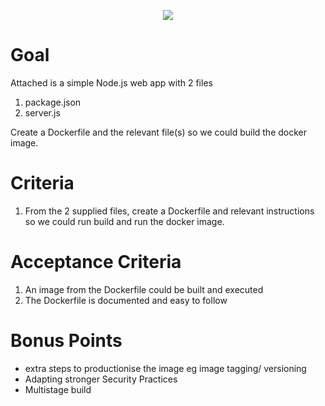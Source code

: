 <p align="center">
    <img  alg="Eclipx" src="http://eclipxgroup.com/wp-content/themes/reverie-master/img/template/eclipx-group-logo.png" />
</p>

# Goal

Attached is a simple Node.js web app with 2 files
1. package.json
2. server.js

Create a Dockerfile and the relevant file(s) so we could build the docker image.

# Criteria

1. From the 2 supplied files, create a Dockerfile and relevant instructions so we could run build and run the docker image.


# Acceptance Criteria

1. An image from the Dockerfile could be built and executed 
2. The Dockerfile is documented and easy to follow

# Bonus Points

- extra steps to productionise the image eg image tagging/ versioning
- Adapting stronger Security Practices
- Multistage build
